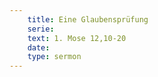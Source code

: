 ```yaml
---
    title: Eine Glaubensprüfung
    serie: 
    text: 1. Mose 12,10-20
    date: 
    type: sermon
---
```



